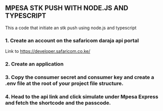 ## MPESA STK PUSH WITH NODE.JS AND TYPESCRIPT

This a code that initiate an stk push using node.js and typescript

### 1. Create an account on the safaricom daraja api portal
Link to https://developer.safaricom.co.ke/

### 2. Create an application
### 3. Copy the consumer secret and consumer key and create a .env file at the root of your project file structure.
### 4. Head to the api link and click simulate under Mpesa Express and fetch the shortcode and the passcode.
